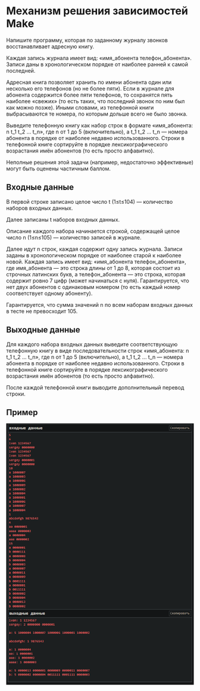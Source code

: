 # Механизм решения зависимостей Make

Напишите программу, которая по заданному журналу звонков восстанавливает адресную книгу.

Каждая запись журнала имеет вид: «имя_абонента телефон_абонента». Записи даны в хронологическом порядке от наиболее ранней к самой последней.

Адресная книга позволяет хранить по имени абонента один или несколько его телефонов (но не более пяти). Если в журнале для абонента содержится более пяти телефонов, то сохранятся пять наиболее «свежих» (то есть таких, что последний звонок по ним был как можно позже). Иными словами, из телефонной книги выбрасываются те номера, по которым дольше всего не было звонка.

Выведите телефонную книгу как набор строк в формате «имя_абонента: n t_1 t_2 ... t_n», где n от 1 до 5 (включительно), а t_1 t_2 ... t_n — номера абонента в порядке от наиболее недавно использованного. Строки в телефонной книге сортируйте в порядке лексикографического возрастания имён абонентов (то есть просто алфавитно).

Неполные решения этой задачи (например, недостаточно эффективные) могут быть оценены частичным баллом.

## Входные данные
В первой строке записано целое число t (1≤t≤104) — количество наборов входных данных.

Далее записаны t наборов входных данных.

Описание каждого набора начинается строкой, содержащей целое число n (1≤n≤105) — количество записей в журнале.

Далее идут n строк, каждая содержит одну запись журнала. Записи заданы в хронологическом порядке от наиболее старой к наиболее новой. Каждая запись имеет вид: «имя_абонента телефон_абонента», где имя_абонента — это строка длины от 1 до 8, которая состоит из строчных латинских букв, а телефон_абонента — это строка, которая содержит ровно 7 цифр (может начинаться с нуля). Гарантируется, что нет двух абонентов с одинаковым номером (то есть каждый номер соответствует одному абоненту).

Гарантируется, что сумма значений n по всем наборам входных данных в тесте не превосходит 105.

## Выходные данные
Для каждого набора входных данных выведите соответствующую телефонную книгу в виде последовательности строк «имя_абонента: n t_1 t_2 ... t_n», где n от 1 до 5 (включительно), а t_1 t_2 ... t_n — номера абонента в порядке от наиболее недавно использованного. Строки в телефонной книге сортируйте в порядке лексикографического возрастания имён абонентов (то есть просто алфавитно).

После каждой телефонной книги выводите дополнительный перевод строки.

## Пример
![Image](./sample.png)